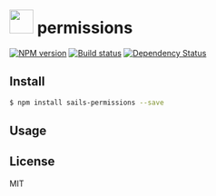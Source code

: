 # <img src="http://cdn.tjw.io/images/sails-logo.png" height=42 /> permissions


[![NPM version][npm-image]][npm-url]
[![Build status][travis-image]][travis-url]
[![Dependency Status][daviddm-image]][daviddm-url]

## Install
```sh
$ npm install sails-permissions --save
```

## Usage



## License
MIT

[sails-logo]: http://cdn.tjw.io/images/sails-logo.png
[sails-url]: https://sailsjs.org
[npm-image]: https://img.shields.io/npm/v/sails-permissions.svg?style=flat
[npm-url]: https://npmjs.org/package/sails-permissions
[travis-image]: https://img.shields.io/travis/tjwebb/sails-permissions.svg?style=flat
[travis-url]: https://travis-ci.org/tjwebb/sails-permissions
[daviddm-image]: http://img.shields.io/david/tjwebb/sails-permissions.svg?style=flat
[daviddm-url]: https://david-dm.org/tjwebb/sails-permissions
